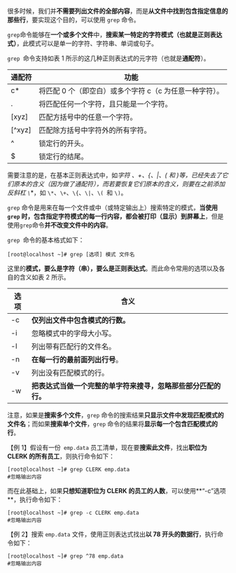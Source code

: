 很多时候，我们并**不需要列出文件的全部内容**，而是**从文件中找到包含指定信息的那些行**，要实现这个目的，可以使用 `grep` 命令。

`grep`命令能够在**一个或多个文件**中，**搜索某一特定的字符模式（也就是正则表达式）**，此模式可以是单一的字符、字符串、单词或句子。

`grep `命令支持如表 1 所示的这几种正则表达式的元字符（也就是**通配符**）。

| 通配符 | 功能                                                    |
| ------ | ------------------------------------------------------- |
| c*     | 将匹配 0 个（即空白）或多个字符 c（c 为任意一种字符）。 |
| .      | 将匹配任何一个字符，且只能是一个字符。                  |
| [xyz]  | 匹配方括号中的任意一个字符。                            |
| [^xyz] | 匹配除方括号中字符外的所有字符。                        |
| ^      | 锁定行的开头。                                          |
| $      | 锁定行的结尾。                                          |

需要注意的是，在基本正则表达式中，如**字符 *、+、{、|、( 和 )等**，已经失去了它们原本的含义（因为做了通配符），而若**要恢复它们原本的含义，则要在之前添加反斜杠 `\`**，如 `\*`、`\+`、`\{`、`\|`、`\( `和 `\)`。

`grep` 命令是用来在每一个文件或中（或特定输出上）搜索特定的模式，**当使用 `grep` 时，包含指定字符模式的每一行内容，都会被打印（显示）到屏幕上**，但是使用` grep `命令**并不改变文件中的内容**。



`grep `命令的基本格式如下：

```shell
[root@localhost ~]# grep [选项] 模式 文件名
```

这里的**模式，要么是字符（串），要么是正则表达式**。而此命令常用的选项以及各自的含义如表 2 所示。

| 选项 | 含义                                                         |
| ---- | ------------------------------------------------------------ |
| -c   | **仅列出文件中包含模式的行数。**                             |
| -i   | 忽略模式中的字母大小写。                                     |
| -l   | 列出带有匹配行的文件名。                                     |
| -n   | **在每一行的最前面列出行号**。                               |
| -v   | 列出没有匹配模式的行。                                       |
| -w   | **把表达式当做一个完整的单字符来搜寻，忽略那些部分匹配的行。** |

注意，如果是**搜索多个文件**，`grep` 命令的搜索结果**只显示文件中发现匹配模式的文件名**；而如果**搜索单个文件**，`grep` 命令的结果将**显示每一个包含匹配模式的行**。



【例 1】假设有一份` emp.data` 员工清单，现在要**搜索此文件**，找出**职位为 CLERK 的所有员工**，则执行命令如下：

```shell
[root@localhost ~]# grep CLERK emp.data
#忽略输出内容
```

而在此基础上，如果**只想知道职位为 CLERK 的员工的人数**，可以使用**“-c”选项**，执行命令如下：

```shell
[root@localhost ~]# grep -c CLERK emp.data
#忽略输出内容
```

【例 2】搜索 `emp.data` 文件，使用正则表达式找出**以 78 开头的数据行**，执行命令如下：

```shell
[root@localhost ~]# grep ^78 emp.data
#忽略输出内容
```


